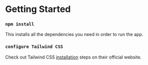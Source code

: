 # Getting Started

### `npm install`

This installs all the dependencies you need in order to run the app.

### `configure Tailwind CSS`

Check out Tailwind CSS [installation](https://facebook.github.io/create-react-app/docs/running-tests) steps on their official website.
